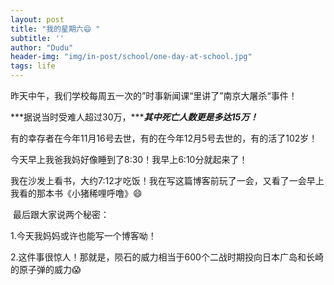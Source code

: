 ```yaml
---
layout: post
title: "我的星期六😄 "
subtitle: ''
author: "Dudu"
header-img: "img/in-post/school/one-day-at-school.jpg"
tags: life
---
```


昨天中午，我们学校每周五一次的”时事新闻课“里讲了”南京大屠杀“事件！

​    ***据说当时受难人超过30万，******其中死亡人数更是多达15万！***

有的幸存者在今年11月16号去世，有的在今年12月5号去世的，有的活了102岁！

   今天早上我爸我妈好像睡到了8:30！我早上6:10分就起来了！

我在沙发上看书，大约7:12才吃饭！我在写这篇博客前玩了一会，又看了一会早上我看的那本书《小猪稀哩呼噜》😄

​     最后跟大家说两个秘密：

1.今天我妈妈或许也能写一个博客呦！

2.这件事很惊人！那就是，陨石的威力相当于600个二战时期投向日本广岛和长崎的原子弹的威力😱